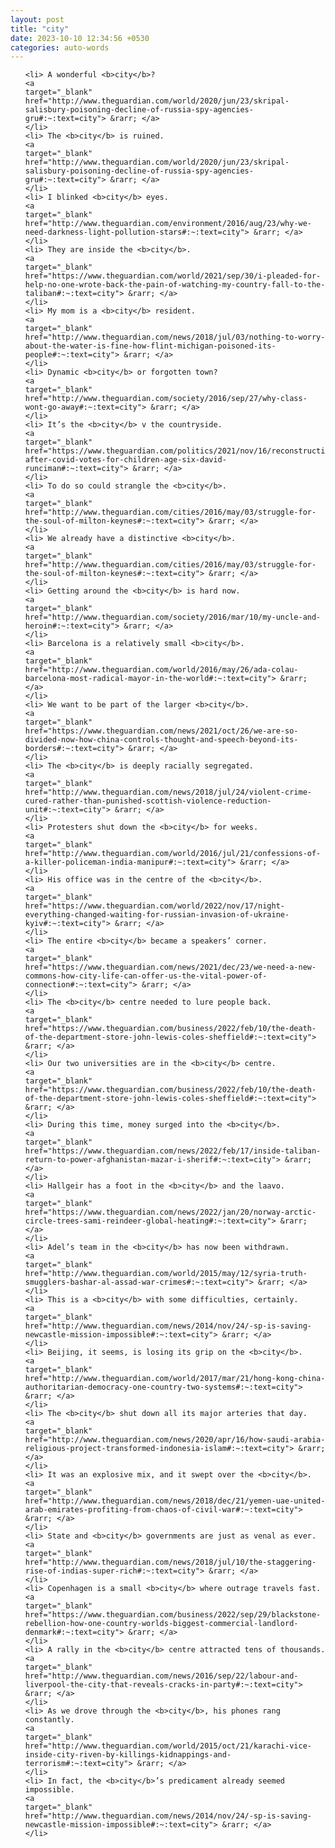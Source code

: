 ```yaml
---
layout: post
title: "city"
date: 2023-10-10 12:34:56 +0530
categories: auto-words
---
```

<ol>

    <li> A wonderful <b>city</b>?
    <a 
    target="_blank" 
    href="http://www.theguardian.com/world/2020/jun/23/skripal-salisbury-poisoning-decline-of-russia-spy-agencies-gru#:~:text=city"> &rarr; </a>
    </li>
    <li> The <b>city</b> is ruined.
    <a 
    target="_blank" 
    href="http://www.theguardian.com/world/2020/jun/23/skripal-salisbury-poisoning-decline-of-russia-spy-agencies-gru#:~:text=city"> &rarr; </a>
    </li>
    <li> I blinked <b>city</b> eyes.
    <a 
    target="_blank" 
    href="http://www.theguardian.com/environment/2016/aug/23/why-we-need-darkness-light-pollution-stars#:~:text=city"> &rarr; </a>
    </li>
    <li> They are inside the <b>city</b>.
    <a 
    target="_blank" 
    href="https://www.theguardian.com/world/2021/sep/30/i-pleaded-for-help-no-one-wrote-back-the-pain-of-watching-my-country-fall-to-the-taliban#:~:text=city"> &rarr; </a>
    </li>
    <li> My mom is a <b>city</b> resident.
    <a 
    target="_blank" 
    href="http://www.theguardian.com/news/2018/jul/03/nothing-to-worry-about-the-water-is-fine-how-flint-michigan-poisoned-its-people#:~:text=city"> &rarr; </a>
    </li>
    <li> Dynamic <b>city</b> or forgotten town?
    <a 
    target="_blank" 
    href="http://www.theguardian.com/society/2016/sep/27/why-class-wont-go-away#:~:text=city"> &rarr; </a>
    </li>
    <li> It’s the <b>city</b> v the countryside.
    <a 
    target="_blank" 
    href="https://www.theguardian.com/politics/2021/nov/16/reconstruction-after-covid-votes-for-children-age-six-david-runciman#:~:text=city"> &rarr; </a>
    </li>
    <li> To do so could strangle the <b>city</b>.
    <a 
    target="_blank" 
    href="http://www.theguardian.com/cities/2016/may/03/struggle-for-the-soul-of-milton-keynes#:~:text=city"> &rarr; </a>
    </li>
    <li> We already have a distinctive <b>city</b>.
    <a 
    target="_blank" 
    href="http://www.theguardian.com/cities/2016/may/03/struggle-for-the-soul-of-milton-keynes#:~:text=city"> &rarr; </a>
    </li>
    <li> Getting around the <b>city</b> is hard now.
    <a 
    target="_blank" 
    href="http://www.theguardian.com/society/2016/mar/10/my-uncle-and-heroin#:~:text=city"> &rarr; </a>
    </li>
    <li> Barcelona is a relatively small <b>city</b>.
    <a 
    target="_blank" 
    href="http://www.theguardian.com/world/2016/may/26/ada-colau-barcelona-most-radical-mayor-in-the-world#:~:text=city"> &rarr; </a>
    </li>
    <li> We want to be part of the larger <b>city</b>.
    <a 
    target="_blank" 
    href="https://www.theguardian.com/news/2021/oct/26/we-are-so-divided-now-how-china-controls-thought-and-speech-beyond-its-borders#:~:text=city"> &rarr; </a>
    </li>
    <li> The <b>city</b> is deeply racially segregated.
    <a 
    target="_blank" 
    href="http://www.theguardian.com/news/2018/jul/24/violent-crime-cured-rather-than-punished-scottish-violence-reduction-unit#:~:text=city"> &rarr; </a>
    </li>
    <li> Protesters shut down the <b>city</b> for weeks.
    <a 
    target="_blank" 
    href="http://www.theguardian.com/world/2016/jul/21/confessions-of-a-killer-policeman-india-manipur#:~:text=city"> &rarr; </a>
    </li>
    <li> His office was in the centre of the <b>city</b>.
    <a 
    target="_blank" 
    href="https://www.theguardian.com/world/2022/nov/17/night-everything-changed-waiting-for-russian-invasion-of-ukraine-kyiv#:~:text=city"> &rarr; </a>
    </li>
    <li> The entire <b>city</b> became a speakers’ corner.
    <a 
    target="_blank" 
    href="https://www.theguardian.com/news/2021/dec/23/we-need-a-new-commons-how-city-life-can-offer-us-the-vital-power-of-connection#:~:text=city"> &rarr; </a>
    </li>
    <li> The <b>city</b> centre needed to lure people back.
    <a 
    target="_blank" 
    href="https://www.theguardian.com/business/2022/feb/10/the-death-of-the-department-store-john-lewis-coles-sheffield#:~:text=city"> &rarr; </a>
    </li>
    <li> Our two universities are in the <b>city</b> centre.
    <a 
    target="_blank" 
    href="https://www.theguardian.com/business/2022/feb/10/the-death-of-the-department-store-john-lewis-coles-sheffield#:~:text=city"> &rarr; </a>
    </li>
    <li> During this time, money surged into the <b>city</b>.
    <a 
    target="_blank" 
    href="https://www.theguardian.com/news/2022/feb/17/inside-taliban-return-to-power-afghanistan-mazar-i-sherif#:~:text=city"> &rarr; </a>
    </li>
    <li> Hallgeir has a foot in the <b>city</b> and the laavo.
    <a 
    target="_blank" 
    href="https://www.theguardian.com/news/2022/jan/20/norway-arctic-circle-trees-sami-reindeer-global-heating#:~:text=city"> &rarr; </a>
    </li>
    <li> Adel’s team in the <b>city</b> has now been withdrawn.
    <a 
    target="_blank" 
    href="http://www.theguardian.com/world/2015/may/12/syria-truth-smugglers-bashar-al-assad-war-crimes#:~:text=city"> &rarr; </a>
    </li>
    <li> This is a <b>city</b> with some difficulties, certainly.
    <a 
    target="_blank" 
    href="http://www.theguardian.com/news/2014/nov/24/-sp-is-saving-newcastle-mission-impossible#:~:text=city"> &rarr; </a>
    </li>
    <li> Beijing, it seems, is losing its grip on the <b>city</b>.
    <a 
    target="_blank" 
    href="http://www.theguardian.com/world/2017/mar/21/hong-kong-china-authoritarian-democracy-one-country-two-systems#:~:text=city"> &rarr; </a>
    </li>
    <li> The <b>city</b> shut down all its major arteries that day.
    <a 
    target="_blank" 
    href="http://www.theguardian.com/news/2020/apr/16/how-saudi-arabia-religious-project-transformed-indonesia-islam#:~:text=city"> &rarr; </a>
    </li>
    <li> It was an explosive mix, and it swept over the <b>city</b>.
    <a 
    target="_blank" 
    href="http://www.theguardian.com/news/2018/dec/21/yemen-uae-united-arab-emirates-profiting-from-chaos-of-civil-war#:~:text=city"> &rarr; </a>
    </li>
    <li> State and <b>city</b> governments are just as venal as ever.
    <a 
    target="_blank" 
    href="http://www.theguardian.com/news/2018/jul/10/the-staggering-rise-of-indias-super-rich#:~:text=city"> &rarr; </a>
    </li>
    <li> Copenhagen is a small <b>city</b> where outrage travels fast.
    <a 
    target="_blank" 
    href="https://www.theguardian.com/business/2022/sep/29/blackstone-rebellion-how-one-country-worlds-biggest-commercial-landlord-denmark#:~:text=city"> &rarr; </a>
    </li>
    <li> A rally in the <b>city</b> centre attracted tens of thousands.
    <a 
    target="_blank" 
    href="http://www.theguardian.com/news/2016/sep/22/labour-and-liverpool-the-city-that-reveals-cracks-in-party#:~:text=city"> &rarr; </a>
    </li>
    <li> As we drove through the <b>city</b>, his phones rang constantly.
    <a 
    target="_blank" 
    href="http://www.theguardian.com/world/2015/oct/21/karachi-vice-inside-city-riven-by-killings-kidnappings-and-terrorism#:~:text=city"> &rarr; </a>
    </li>
    <li> In fact, the <b>city</b>’s predicament already seemed impossible.
    <a 
    target="_blank" 
    href="http://www.theguardian.com/news/2014/nov/24/-sp-is-saving-newcastle-mission-impossible#:~:text=city"> &rarr; </a>
    </li>